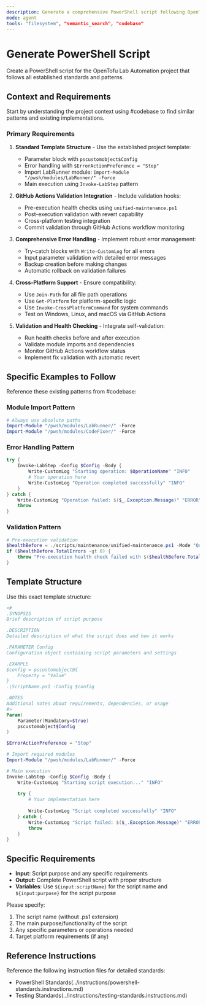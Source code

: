 ```yaml
---
description: Generate a comprehensive PowerShell script following OpenTofu Lab Automation standards
mode: agent
tools: "filesystem", "semantic_search", "codebase"
---
```


# Generate PowerShell Script

Create a PowerShell script for the OpenTofu Lab Automation project that follows all established standards and patterns.

## Context and Requirements

Start by understanding the project context using #codebase to find similar patterns and existing implementations.

### Primary Requirements

1. **Standard Template Structure** - Use the established project template:
   - Parameter block with `pscustomobject$Config`
   - Error handling with `$ErrorActionPreference = "Stop"`
   - Import LabRunner module: `Import-Module "/pwsh/modules/LabRunner/" -Force`
   - Main execution using `Invoke-LabStep` pattern

2. **GitHub Actions Validation Integration** - Include validation hooks:
   - Pre-execution health checks using `unified-maintenance.ps1`
   - Post-execution validation with revert capability
   - Cross-platform testing integration
   - Commit validation through GitHub Actions workflow monitoring

3. **Comprehensive Error Handling** - Implement robust error management:
   - Try-catch blocks with `Write-CustomLog` for all errors
   - Input parameter validation with detailed error messages
   - Backup creation before making changes
   - Automatic rollback on validation failures

4. **Cross-Platform Support** - Ensure compatibility:
   - Use `Join-Path` for all file path operations
   - Use `Get-Platform` for platform-specific logic
   - Use `Invoke-CrossPlatformCommand` for system commands
   - Test on Windows, Linux, and macOS via GitHub Actions

5. **Validation and Health Checking** - Integrate self-validation:
   - Run health checks before and after execution
   - Validate module imports and dependencies
   - Monitor GitHub Actions workflow status
   - Implement fix validation with automatic revert

## Specific Examples to Follow

Reference these existing patterns from #codebase:

### Module Import Pattern
```powershell
# Always use absolute paths
Import-Module "/pwsh/modules/LabRunner/" -Force
Import-Module "/pwsh/modules/CodeFixer/" -Force
```

### Error Handling Pattern
```powershell
try {
    Invoke-LabStep -Config $Config -Body {
        Write-CustomLog "Starting operation: $OperationName" "INFO"
        # Your operation here
        Write-CustomLog "Operation completed successfully" "INFO"
    }
} catch {
    Write-CustomLog "Operation failed: $($_.Exception.Message)" "ERROR"
    throw
}
```

### Validation Pattern
```powershell
# Pre-execution validation
$healthBefore = ./scripts/maintenance/unified-maintenance.ps1 -Mode "Quick"
if ($healthBefore.TotalErrors -gt 0) {
    throw "Pre-execution health check failed with $($healthBefore.TotalErrors) errors"
}
```

## Template Structure

Use this exact template structure:

```powershell
<#
.SYNOPSIS
Brief description of script purpose

.DESCRIPTION
Detailed description of what the script does and how it works

.PARAMETER Config
Configuration object containing script parameters and settings

.EXAMPLE
$config = pscustomobject@{
    Property = "Value"
}
.\ScriptName.ps1 -Config $config

.NOTES
Additional notes about requirements, dependencies, or usage
#>
Param(
    Parameter(Mandatory=$true)
    pscustomobject$Config
)

$ErrorActionPreference = "Stop"

# Import required modules
Import-Module "/pwsh/modules/LabRunner/" -Force

# Main execution
Invoke-LabStep -Config $Config -Body {
    Write-CustomLog "Starting script execution..." "INFO"
    
    try {
        # Your implementation here
        
        Write-CustomLog "Script completed successfully" "INFO"
    } catch {
        Write-CustomLog "Script failed: $($_.Exception.Message)" "ERROR"
        throw
    }
}
```

## Specific Requirements

- **Input**: Script purpose and any specific requirements
- **Output**: Complete PowerShell script with proper structure
- **Variables**: Use `${input:scriptName}` for the script name and `${input:purpose}` for the script purpose

Please specify:
1. The script name (without .ps1 extension)
2. The main purpose/functionality of the script
3. Any specific parameters or operations needed
4. Target platform requirements (if any)

## Reference Instructions

Reference the following instruction files for detailed standards:
- PowerShell Standards(../instructions/powershell-standards.instructions.md)
- Testing Standards(../instructions/testing-standards.instructions.md)
